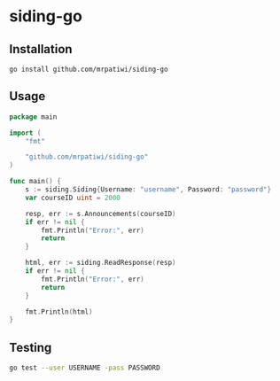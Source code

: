 # siding-go

## Installation

```shell
go install github.com/mrpatiwi/siding-go
```

## Usage

```go
package main

import (
	"fmt"

	"github.com/mrpatiwi/siding-go"
)

func main() {
	s := siding.Siding{Username: "username", Password: "password"}
	var courseID uint = 2000

	resp, err := s.Announcements(courseID)
	if err != nil {
		fmt.Println("Error:", err)
		return
	}

	html, err := siding.ReadResponse(resp)
	if err != nil {
		fmt.Println("Error:", err)
		return
	}

	fmt.Println(html)
}
```

## Testing

```sh
go test --user USERNAME -pass PASSWORD
```
